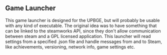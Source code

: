 Game Launcher
----------------

This game launcher is designed for the UPBGE, but will probably be usable with any kind of executable.
The original idea was to have something that can be linked to the steamworks API, since they don't
allow communication between steam and a GPL licensed application.
This launcher will read settings from a specified .json file and handle messages from and to Steam, like
achievements, versioning, network info, game settings etc.
